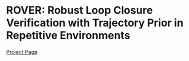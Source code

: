 # ROVER: Robust Loop Closure Verification with Trajectory Prior in Repetitive Environments
[Project Page](https://rover-lcv.github.io/)